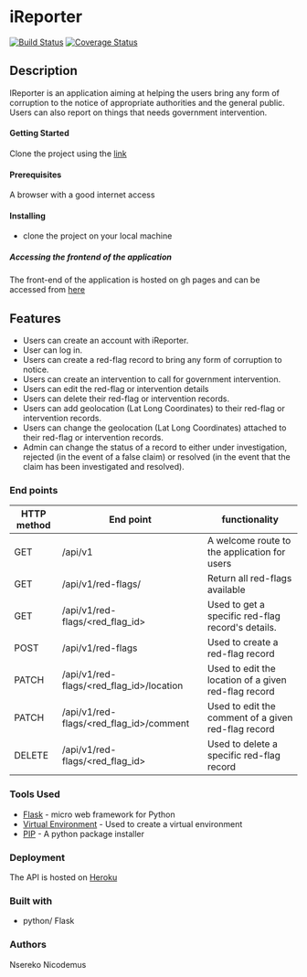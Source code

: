 # iReporter

[![Build Status](https://travis-ci.org/Nico-Nsereko/i_Reporter_api.svg?branch=develop)](https://travis-ci.org/Nico-Nsereko/i_Reporter_api) [![Coverage Status](https://coveralls.io/repos/github/Nico-Nsereko/i_Reporter_api/badge.svg?branch=develop)](https://coveralls.io/github/Nico-Nsereko/i_Reporter_api?branch=develop)

## Description
IReporter is an application aiming at helping the users bring any form of corruption to the notice of appropriate authorities and the general public. Users can also report on things that needs government intervention.

#### Getting Started
Clone the project using the [link](https://github.com/Nico-Nsereko/i_Reporter)
#### Prerequisites

 A browser with a good internet access
#### Installing
* clone the project on your local machine

 ##### Accessing the frontend of the application
The front-end of the application is hosted on gh pages and can be accessed from [here](https://nico-nsereko.github.io/i_Reporter/)

## Features

* Users can create an account with iReporter.
* User can log in.
* Users can create a red-flag record to bring any form of corruption to notice.
* Users can create an intervention to call for government intervention.
* Users can edit the red-flag or intervention details
* Users can delete their red-flag or intervention records.
* Users can add geolocation (Lat Long Coordinates) to their red-flag or intervention records.
* Users can change the geolocation (Lat Long Coordinates) attached to their red-flag or intervention records.
* Admin can change the status of a record to either under investigation, rejected (in the event of a false claim) or resolved (in the event that the claim has been investigated and resolved).

 

### End points
 HTTP method|End point|functionality 
 -----------|---------|--------------
 GET|/api/v1|A welcome route to the application for users
 GET|/api/v1/red-flags/|Return all red-flags available
 GET|/api/v1/red-flags/<red_flag_id>|Used to get a specific red-flag record's details.
 POST|/api/v1/red-flags|Used to create a red-flag record
 PATCH|/api/v1/red-flags/<red_flag_id>/location|Used to edit the location of a given red-flag record 
 PATCH|/api/v1/red-flags/<red_flag_id>/comment|Used to edit the comment of a given red-flag record
 DELETE|/api/v1/red-flags/<red_flag_id>|Used to delete a specific red-flag record 
 
 ### Tools Used
 * [Flask](http://flask.pocoo.org/) - micro web framework for Python
 * [Virtual Environment](https://virtualenv.pypa.io/en/stable/) - Used to create a virtual environment
 * [PIP](https://pip.pypa.io/en/stable/) - A python package installer
 
 ### Deployment
 
 The API is hosted on [Heroku](https://nicoireporter.herokuapp.com/)
 
 ### Built with 
 * python/ Flask
 ### Authors
 Nsereko Nicodemus
